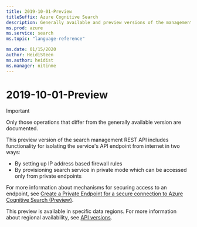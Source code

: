 ```yaml
---
title: 2019-10-01-Preview
titleSuffix: Azure Cognitive Search
description: Generally available and preview versions of the management REST API used to provision search services on Azure.
ms.prod: azure
ms.service: search
ms.topic: "language-reference"

ms.date: 01/15/2020
author: HeidiSteen
ms.author: heidist
ms.manager: nitinme
---
```


# 2019-10-01-Preview

> [!Important]
> Only those operations that differ from the generally available version are documented.

This preview version of the search management REST API includes functionality for isolating the service's API endpoint from internet in two ways:

+ By setting up IP address based firewall rules
+ By provisioning search service in private mode which can be accessed only from private endpoints

For more information about mechanisms for securing access to an endpoint, see [Create a Private Endpoint for a secure connection to Azure Cognitive Search (Preview)](https://docs.microsoft.com/azure/search/service-create-private-endpoint).

This preview is available in specific data regions. For more information about regional availability, see [API versions](management-api-versions.md#preview-versions).
